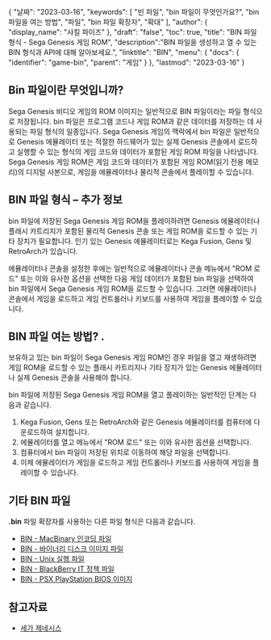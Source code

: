 {
"날짜": "2023-03-16",
  "keywords": [
"빈 파일",
"bin 파일이 무엇인가요?",
"bin 파일을 여는 방법",
"파일",
"bin 파일 확장자",
"확대"
],
  "author": {
"display_name": "샤킬 파이즈"
},
"draft": "false",
"toc": true,
"title": "BIN 파일 형식 - Sega Genesis 게임 ROM",
  "description":"BIN 파일을 생성하고 열 수 있는 BIN 형식과 API에 대해 알아보세요.",
"linktitle": "BIN",
  "menu": {
    "docs": {
      "identifier": "game-bin",
"parent": "게임"
}
},
"lastmod": "2023-03-16"
}

## Bin 파일이란 무엇입니까?

Sega Genesis 비디오 게임의 ROM 이미지는 일반적으로 BIN 파일이라는 파일 형식으로 저장됩니다. bin 파일은 프로그램 코드나 게임 ROM과 같은 데이터를 저장하는 데 사용되는 파일 형식의 일종입니다. Sega Genesis 게임의 맥락에서 bin 파일은 일반적으로 Genesis 에뮬레이터 또는 적절한 하드웨어가 있는 실제 Genesis 콘솔에서 로드하고 실행할 수 있는 형식의 게임 코드와 데이터가 포함된 게임 ROM 파일을 나타냅니다. Sega Genesis 게임 ROM은 게임 코드와 데이터가 포함된 게임 ROM(읽기 전용 메모리)의 디지털 사본으로, 게임을 에뮬레이터나 물리적 콘솔에서 플레이할 수 있습니다.

## BIN 파일 형식 – 추가 정보

bin 파일에 저장된 Sega Genesis 게임 ROM을 플레이하려면 Genesis 에뮬레이터나 플래시 카트리지가 포함된 물리적 Genesis 콘솔 또는 게임 ROM을 로드할 수 있는 기타 장치가 필요합니다. 인기 있는 Genesis 에뮬레이터로는 Kega Fusion, Gens 및 RetroArch가 있습니다.

에뮬레이터나 콘솔을 설정한 후에는 일반적으로 에뮬레이터나 콘솔 메뉴에서 "ROM 로드" 또는 이와 유사한 옵션을 선택한 다음 게임 데이터가 포함된 bin 파일을 선택하여 bin 파일에서 Sega Genesis 게임 ROM을 로드할 수 있습니다. 그러면 에뮬레이터나 콘솔에서 게임을 로드하고 게임 컨트롤러나 키보드를 사용하여 게임을 플레이할 수 있습니다.

## BIN 파일 여는 방법? .

보유하고 있는 bin 파일이 Sega Genesis 게임 ROM인 경우 파일을 열고 재생하려면 게임 ROM을 로드할 수 있는 플래시 카트리지나 기타 장치가 있는 Genesis 에뮬레이터나 실제 Genesis 콘솔을 사용해야 합니다.

bin 파일에 저장된 Sega Genesis 게임 ROM을 열고 플레이하는 일반적인 단계는 다음과 같습니다.

1. Kega Fusion, Gens 또는 RetroArch와 같은 Genesis 에뮬레이터를 컴퓨터에 다운로드하여 설치합니다.
2. 에뮬레이터를 열고 메뉴에서 "ROM 로드" 또는 이와 유사한 옵션을 선택합니다.
3. 컴퓨터에서 bin 파일이 저장된 위치로 이동하여 해당 파일을 선택합니다.
4. 이제 에뮬레이터가 게임을 로드하고 게임 컨트롤러나 키보드를 사용하여 게임을 플레이할 수 있습니다.

## 기타 BIN 파일

**.bin** 파일 확장자를 사용하는 다른 파일 형식은 다음과 같습니다.

- [BIN - MacBinary 인코딩 파일](/ko/compression/bin/)
- [BIN - 바이너리 디스크 이미지 파일](/ko/disc-and-media/bin/)
- [BIN - Unix 실행 파일](/ko/executable/bin/)
- [BIN - BlackBerry IT 정책 파일](/ko/settings/bin/)
- [BIN - PSX PlayStation BIOS 이미지](/ko/game/bin-pcsx/)

## 참고자료
* [세가 제네시스](https://en.wikipedia.org/wiki/Sega_Genesis)


